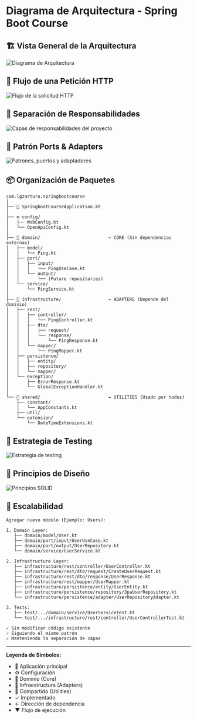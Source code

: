 # Diagrama de Arquitectura - Spring Boot Course

## 🏗️ Vista General de la Arquitectura

![Diagrama de Arquitectura](resources/images/08-architecture-springboot-course.webp)

## 🔄 Flujo de una Petición HTTP
   
![Flujo de la solicitud HTTP](resources/images/09-ping-controller-springboot-course.webp)

## 🎯 Separación de Responsabilidades

![Capas de responsabilidades del proyecto](resources/images/10-layers-springboot-course.webp)

## 🔌 Patrón Ports & Adapters

![Patrones, puertos y adaptadores](resources/images/11-patron-adapters-springboot-course.webp)

## 📦 Organización de Paquetes

```
com.lgzarturo.springbootcourse
│
├── 📱 SpringbootCourseApplication.kt
│
├── ⚙️ config/
│   ├── WebConfig.kt
│   └── OpenApiConfig.kt
│
├── 🎯 domain/                          ← CORE (Sin dependencias externas)
│   ├── model/
│   │   └── Ping.kt
│   ├── port/
│   │   ├── input/
│   │   │   └── PingUseCase.kt
│   │   └── output/
│   │       └── (Future repositories)
│   └── service/
│       └── PingService.kt
│
├── 🔌 infrastructure/                  ← ADAPTERS (Depende del dominio)
│   ├── rest/
│   │   ├── controller/
│   │   │   └── PingController.kt
│   │   ├── dto/
│   │   │   ├── request/
│   │   │   └── response/
│   │   │       └── PingResponse.kt
│   │   └── mapper/
│   │       └── PingMapper.kt
│   ├── persistence/
│   │   ├── entity/
│   │   ├── repository/
│   │   └── mapper/
│   └── exception/
│       ├── ErrorResponse.kt
│       └── GlobalExceptionHandler.kt
│
└── 🔧 shared/                          ← UTILITIES (Usado por todos)
    ├── constant/
    │   └── AppConstants.kt
    ├── util/
    └── extension/
        └── DateTimeExtensions.kt
```

## 🧪 Estrategia de Testing

![Estrategia de testing](resources/images/12-testing-piramid-sprinboot-course.webp)

## 🔐 Principios de Diseño

![Principios SOLID](resources/images/13-solid-principles-springboot-course.webp)

## 🚀 Escalabilidad

```
Agregar nuevo módulo (Ejemplo: Users):

1. Domain Layer:
   ├── domain/model/User.kt
   ├── domain/port/input/UserUseCase.kt
   ├── domain/port/output/UserRepository.kt
   └── domain/service/UserService.kt

2. Infrastructure Layer:
   ├── infrastructure/rest/controller/UserController.kt
   ├── infrastructure/rest/dto/request/CreateUserRequest.kt
   ├── infrastructure/rest/dto/response/UserResponse.kt
   ├── infrastructure/rest/mapper/UserMapper.kt
   ├── infrastructure/persistence/entity/UserEntity.kt
   ├── infrastructure/persistence/repository/JpaUserRepository.kt
   └── infrastructure/persistence/adapter/UserRepositoryAdapter.kt

3. Tests:
   ├── test/.../domain/service/UserServiceTest.kt
   └── test/.../infrastructure/rest/controller/UserControllerTest.kt

✓ Sin modificar código existente
✓ Siguiendo el mismo patrón
✓ Manteniendo la separación de capas
```

---

**Leyenda de Símbolos:**
- 📱 Aplicación principal
- ⚙️ Configuración
- 🎯 Dominio (Core)
- 🔌 Infraestructura (Adapters)
- 🔧 Compartido (Utilities)
- ✓ Implementado
- ← Dirección de dependencia
- ▼ Flujo de ejecución
